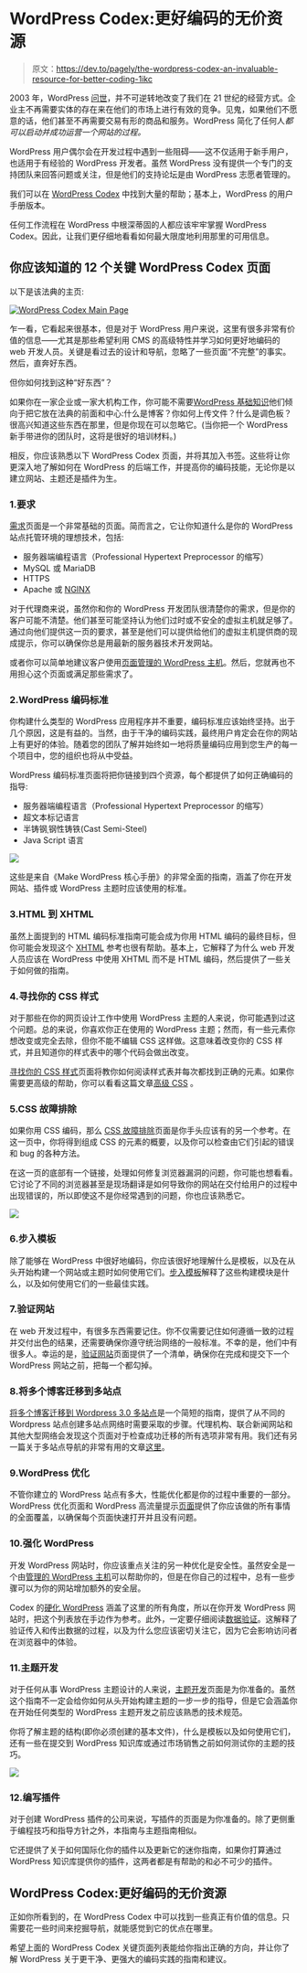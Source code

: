 # WordPress Codex:更好编码的无价资源

> 原文：<https://dev.to/pagely/the-wordpress-codex-an-invaluable-resource-for-better-coding-1ikc>

2003 年，WordPress [问世](https://pagely.com/blog/wordpress-internet-dominance/)，并不可逆转地改变了我们在 21 世纪的经营方式。企业主不再需要实体的存在来在他们的市场上进行有效的竞争。见鬼，如果他们不愿意的话，他们甚至不再需要交易有形的商品和服务。WordPress 简化了任何人*都可以启动并成功运营一个网站的过程。*

WordPress 用户偶尔会在开发过程中遇到一些阻碍——这不仅适用于新手用户，也适用于有经验的 WordPress 开发者。虽然 WordPress 没有提供一个专门的支持团队来回答问题或关注，但是他们的支持论坛是由 WordPress 志愿者管理的。

我们可以在 [WordPress Codex](https://codex.wordpress.org/) 中找到大量的帮助；基本上，WordPress 的用户手册版本。

任何工作流程在 WordPress 中根深蒂固的人都应该牢牢掌握 WordPress Codex。因此，让我们更仔细地看看如何最大限度地利用那里的可用信息。

## 你应该知道的 12 个关键 WordPress Codex 页面

以下是该法典的主页:

[![WordPress Codex Main Page](img/036df1e2789052ac4ab40833c48c2ca5.png)](https://res.cloudinary.com/practicaldev/image/fetch/s--g69TEdQA--/c_limit%2Cf_auto%2Cfl_progressive%2Cq_auto%2Cw_880/https://pagely.com/wp-content/uploads/2018/01/WordPress-Codex-Main-Page.png)

乍一看，它看起来很基本，但是对于 WordPress 用户来说，这里有很多非常有价值的信息——尤其是那些希望利用 CMS 的高级特性并学习如何更好地编码的 web 开发人员。关键是看过去的设计和导航，忽略了一些页面“不完整”的事实。然后，直奔好东西。

但你如何找到这种“好东西”？

如果你在一家企业或一家大机构工作，你可能不需要[WordPress 基础知识](https://codex.wordpress.org/New_To_WordPress_-_Where_to_Start)他们倾向于把它放在法典的前面和中心:什么是博客？你如何上传文件？什么是调色板？很高兴知道这些东西在那里，但是你现在可以忽略它。(当你把一个 WordPress 新手带进你的团队时，这将是很好的培训材料。)

相反，你应该熟悉以下 WordPress Codex 页面，并将其加入书签。这些将让你更深入地了解如何在 WordPress 的后端工作，并提高你的编码技能，无论你是以建立网站、主题还是插件为生。

### 1.要求

[需求](https://wordpress.org/about/requirements/)页面是一个非常基础的页面。简而言之，它让你知道什么是你的 WordPress 站点托管环境的理想技术，包括:

*   服务器端编程语言（Professional Hypertext Preprocessor 的缩写）
*   MySQL 或 MariaDB
*   HTTPS
*   Apache 或 [NGINX](https://pagely.com/case-studies/nginx/)

对于代理商来说，虽然你和你的 WordPress 开发团队很清楚你的需求，但是你的客户可能不清楚。他们甚至可能坚持认为他们过时或不安全的虚拟主机就足够了。通过向他们提供这一页的要求，甚至是他们可以提供给他们的虚拟主机提供商的现成提示，你可以确保你总是用最新的服务器技术开发网站。

或者你可以简单地建议客户使用[页面管理的 WordPress 主机](https://pagely.com)。然后，您就再也不用担心这个页面或满足那些需求了。

### 2.WordPress 编码标准

你构建什么类型的 WordPress 应用程序并不重要，编码标准应该始终坚持。出于几个原因，这是有益的。当然，由于干净的编码实践，最终用户肯定会在你的网站上有更好的体验。随着您的团队了解并始终如一地将质量编码应用到您生产的每一个项目中，您的组织也将从中受益。

WordPress 编码标准页面将把你链接到四个资源，每个都提供了如何正确编码的指导:

*   服务器端编程语言（Professional Hypertext Preprocessor 的缩写）
*   超文本标记语言
*   半铸钢ˌ钢性铸铁(Cast Semi-Steel)
*   Java Script 语言

[![](img/a5f54758f17f24e9a8c208e230deb34f.png)](https://res.cloudinary.com/practicaldev/image/fetch/s--YycE7ZWF--/c_limit%2Cf_auto%2Cfl_progressive%2Cq_auto%2Cw_880/https://pagely.com/wp-content/uploads/2018/06/Screen-Shot-2018-06-13-at-4.55.33-PM.png)

这些是来自《Make WordPress 核心手册》的非常全面的指南，涵盖了你在开发网站、插件或 WordPress 主题时应该使用的标准。

### 3.HTML 到 XHTML

虽然上面提到的 HTML 编码标准指南可能会成为你用 HTML 编码的最终目标，但你可能会发现这个 [XHTML](https://codex.wordpress.org/HTML_to_XHTML) 参考也很有帮助。基本上，它解释了为什么 web 开发人员应该在 WordPress 中使用 XHTML 而不是 HTML 编码，然后提供了一些关于如何做的指南。

### 4.寻找你的 CSS 样式

对于那些在你的网页设计工作中使用 WordPress 主题的人来说，你可能遇到过这个问题。总的来说，你喜欢你正在使用的 WordPress 主题；然而，有一些元素你想改变或完全去除，但你不能不编辑 CSS 这样做。这意味着改变你的 CSS 样式，并且知道你的样式表中的哪个代码会做出改变。

[寻找你的 CSS 样式](https://codex.wordpress.org/Finding_Your_CSS_Styles)页面将教你如何阅读样式表并每次都找到正确的元素。如果你需要更高级的帮助，你可以看看这篇文章[高级 CSS](https://pagely.com/blog/advanced-css-5-methods/) 。

### 5.CSS 故障排除

如果你用 CSS 编码，那么 [CSS 故障排除](https://codex.wordpress.org/CSS_Troubleshooting)页面是你手头应该有的另一个参考。在这一页中，你将得到组成 CSS 的元素的概要，以及你可以检查由它们引起的错误和 bug 的各种方法。

在这一页的底部有一个链接，处理如何修复浏览器漏洞的问题，你可能也想看看。它讨论了不同的浏览器甚至是现场翻译是如何导致你的网站在交付给用户的过程中出现错误的，所以即使这不是你经常遇到的问题，你也应该熟悉它。

[![](img/b8f41c53328b3a22c9064ecbab7e6e2f.png)](https://res.cloudinary.com/practicaldev/image/fetch/s--xD5wYVIx--/c_limit%2Cf_auto%2Cfl_progressive%2Cq_auto%2Cw_880/https://pagely.com/wp-content/uploads/2018/06/Screen-Shot-2018-06-13-at-5.01.42-PM.png)

### 6.步入模板

除了能够在 WordPress 中很好地编码，你应该很好地理解什么是模板，以及在从头开始构建一个网站或主题时如何使用它们。[步入模板](https://codex.wordpress.org/Stepping_Into_Templates)解释了这些构建模块是什么，以及如何使用它们的一些最佳实践。

### 7.验证网站

在 web 开发过程中，有很多东西需要记住。你不仅需要记住如何遵循一致的过程并交付出色的结果，还需要确保你遵守统治网络的一般标准。不幸的是，他们中有很多人。幸运的是，[验证网站](https://codex.wordpress.org/Validating_a_Website)页面提供了一个清单，确保你在完成和提交下一个 WordPress 网站之前，把每一个都勾掉。

### 8.将多个博客迁移到多站点

[将多个博客迁移到 Wordpress 3.0 多站点](https://codex.wordpress.org/Migrating_Multiple_Blogs_into_WordPress_3.0_Multisite)是一个简短的指南，提供了从不同的 Wordpress 站点创建多站点网络时需要采取的步骤。代理机构、联合新闻网站和其他大型网络会发现这个页面对于检查成功迁移的所有选项非常有用。我们还有另一篇关于多站点导航的非常有用的文章[这里](https://pagely.com/blog/wordpress-multisite/)。

### 9.WordPress 优化

不管你建立的 WordPress 站点有多大，性能优化都是你的过程中重要的一部分。WordPress 优化页面和 WordPress 高流量提示[页面](https://codex.wordpress.org/High_Traffic_Tips_For_WordPress)提供了你应该做的所有事情的全面覆盖，以确保每个页面快速打开并且没有问题。

### 10.强化 WordPress

开发 WordPress 网站时，你应该重点关注的另一种优化是安全性。虽然安全是一个由[管理的 WordPress 主机](https://pagely.com/solutions/secure-wordpress-hosting/)可以帮助你的，但是在你自己的过程中，总有一些步骤可以为你的网站增加额外的安全层。

Codex 的[硬化 WordPress](https://codex.wordpress.org/Hardening_WordPress) 涵盖了这里的所有角度，所以在你开发 WordPress 网站时，把这个列表放在手边作为参考。此外，一定要仔细阅读[数据验证](https://codex.wordpress.org/Data_Validation)。这解释了验证传入和传出数据的过程，以及为什么您应该密切关注它，因为它会影响访问者在浏览器中的体验。

### 11.主题开发

对于任何从事 WordPress 主题设计的人来说，[主题开发](https://codex.wordpress.org/Theme_Development)页面是为你准备的。虽然这个指南不一定会给你如何从头开始构建主题的一步一步的指导，但是它会涵盖你在开始任何类型的 WordPress 主题开发之前应该熟悉的技术规范。

你将了解主题的结构(即你必须创建的基本文件)，什么是模板以及如何使用它们，还有一些在提交到 WordPress 知识库或通过市场销售之前如何测试你的主题的技巧。

[![](img/42395ac064f6ff8fd682cce4865fda1f.png)](https://res.cloudinary.com/practicaldev/image/fetch/s--Ftnf-S6i--/c_limit%2Cf_auto%2Cfl_progressive%2Cq_auto%2Cw_880/https://pagely.com/wp-content/uploads/2018/06/Screen-Shot-2018-06-13-at-5.05.09-PM.png)

### 12.编写插件

对于创建 WordPress 插件的公司来说，写插件的页面是为你准备的。除了更侧重于编程技巧和指导方针之外，本指南与主题指南相似。

它还提供了关于如何国际化你的插件以及更新它的迷你指南，如果你打算通过 WordPress 知识库提供你的插件，这两者都是有帮助的和必不可少的插件。

## WordPress Codex:更好编码的无价资源

正如你所看到的，在 WordPress Codex 中可以找到一些真正有价值的信息。只需要花一些时间来挖掘导航，就能感觉到它的优点在哪里。

希望上面的 WordPress Codex 关键页面列表能给你指出正确的方向，并让你了解 WordPress 关于更干净、更强大的编码实践的指南和建议。